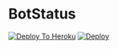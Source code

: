 # BotStatus

[![Deploy To Heroku](https://img.shields.io/badge/Deploy%20To%20Heroku-orange?style=for-the-badge&logo=heroku)](https://heroku.com/deploy)
[![Deploy](https://www.herokucdn.com/deploy/button.svg)](https://heroku.com/deploy?template=https://github.com/gprose1234gmail/botstatus.git)
